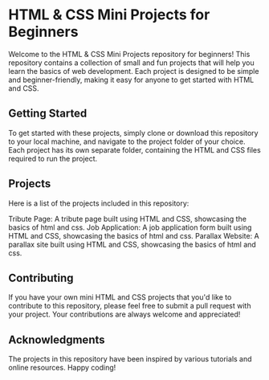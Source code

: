 # HTML & CSS Mini Projects for Beginners

Welcome to the HTML & CSS Mini Projects repository for beginners! This repository contains a collection of small and fun projects that will help you learn the basics of web development. Each project is designed to be simple and beginner-friendly, making it easy for anyone to get started with HTML and CSS.

## Getting Started
To get started with these projects, simply clone or download this repository to your local machine, and navigate to the project folder of your choice. Each project has its own separate folder, containing the HTML and CSS files required to run the project.

## Projects
Here is a list of the projects included in this repository:

Tribute Page: A tribute page built using HTML and CSS, showcasing the basics of html and css.
Job Application: A job application form  built using HTML and CSS, showcasing the basics of html and css.
Parallax Website: A parallax site built using HTML and CSS, showcasing the basics of html and css.

## Contributing
If you have your own mini HTML and CSS projects that you'd like to contribute to this repository, please feel free to submit a pull request with your project. Your contributions are always welcome and appreciated!

## Acknowledgments
The projects in this repository have been inspired by various tutorials and online resources.
Happy coding!
